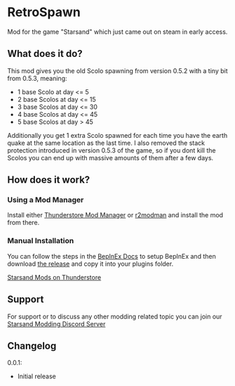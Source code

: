# RetroSpawn
Mod for the game "Starsand" which just came out on steam in early access.
## What does it do?
This mod gives you the old Scolo spawning from version 0.5.2 with a tiny bit from 0.5.3, meaning:

- 1 base Scolo at day <= 5
- 2 base Scolos at day <= 15
- 3 base Scolos at day <= 30
- 4 base Scolos at day <= 45
- 5 base Scolos at day > 45

Additionally you get 1 extra Scolo spawned for each time you have the earth quake at the same location as the last time.
I also removed the stack protection introduced in version 0.5.3 of the game, so if you dont kill the Scolos you can end up with massive amounts of them after a few days.

## How does it work?
### Using a Mod Manager
Install either [Thunderstore Mod Manager](https://www.overwolf.com/app/Thunderstore-Thunderstore_Mod_Manager) or [r2modman](https://thunderstore.io/package/ebkr/r2modman/) and install the mod from there.
### Manual Installation
You can follow the steps in the [BepInEx Docs](https://docs.bepinex.dev/articles/user_guide/installation/index.html) to setup BepInEx and then download [the release](https://github.com/sp00ktober/BetterCrafter/releases) and copy it into your plugins folder.

[Starsand Mods on Thunderstore](https://starsand.thunderstore.io)

## Support
For support or to discuss any other modding related topic you can join our [Starsand Modding Discord Server](https://discord.gg/wAnjcyP6)

## Changelog

0.0.1:

- Initial release